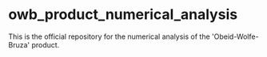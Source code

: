 # owb_product_numerical_analysis
This is the official repository for the numerical analysis of the 'Obeid-Wolfe-Bruza' product.
